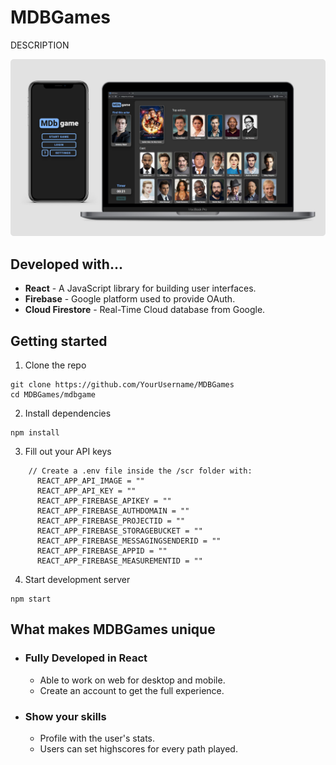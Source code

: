 # MDBGames

DESCRIPTION

<p align="center">
  <img src="./MDBGames.png" />
</p>

## Developed with...

- **React** - A JavaScript library for building user interfaces.
- **Firebase** - Google platform used to provide OAuth.
- **Cloud Firestore** - Real-Time Cloud database from Google.

## Getting started

1. Clone the repo

```
git clone https://github.com/YourUsername/MDBGames
cd MDBGames/mdbgame
```

2. Install dependencies

```
npm install
```

3. Fill out your API keys

```
    // Create a .env file inside the /scr folder with:
      REACT_APP_API_IMAGE = ""
      REACT_APP_API_KEY = ""
      REACT_APP_FIREBASE_APIKEY = ""
      REACT_APP_FIREBASE_AUTHDOMAIN = ""
      REACT_APP_FIREBASE_PROJECTID = ""
      REACT_APP_FIREBASE_STORAGEBUCKET = ""
      REACT_APP_FIREBASE_MESSAGINGSENDERID = ""
      REACT_APP_FIREBASE_APPID = ""
      REACT_APP_FIREBASE_MEASUREMENTID = ""
```

4. Start development server

```
npm start
```

## What makes MDBGames unique

- ### Fully Developed in React
  - Able to work on web for desktop and mobile.
  - Create an account to get the full experience.

- ### Show your skills
  - Profile with the user's stats.
  - Users can set highscores for every path played.
